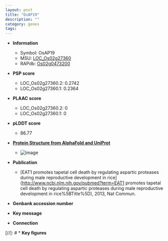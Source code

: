 ```yaml
---
layout: post
title: "OsAP19"
description: ""
category: genes
tags: 
---
```


* **Information**  
    + Symbol: OsAP19  
    + MSU: [LOC_Os02g27360](http://rice.plantbiology.msu.edu/cgi-bin/ORF_infopage.cgi?orf=LOC_Os02g27360)  
    + RAPdb: [Os02g0473200](http://rapdb.dna.affrc.go.jp/viewer/gbrowse_details/irgsp1?name=Os02g0473200)  

* **PSP score**  
    + LOC_Os02g27360.2: 0.2742 
    + LOC_Os02g27360.1: 0.2364 

* **PLAAC score**  
    + LOC_Os02g27360.2: 0 
    + LOC_Os02g27360.1: 0 

* **pLDDT score**
    + 86.77

* **[Protein Structure from AlphaFold and UniProt](https://www.uniprot.org/uniprotkb/Q6K6I2/entry#structure)**
    + ![image](https://ricepsp.github.io/images/Q6/AF-Q6K6I2-F1.png)

* **Publication**  
    + [EAT1 promotes tapetal cell death by regulating aspartic proteases during male reproductive development in rice](http://www.ncbi.nlm.nih.gov/pubmed?term=EAT1 promotes tapetal cell death by regulating aspartic proteases during male reproductive development in rice%5BTitle%5D), 2013, Nat Commun.

* **Genbank accession number**  

* **Key message**  

* **Connection**  

[//]: # * **Key figures**  



